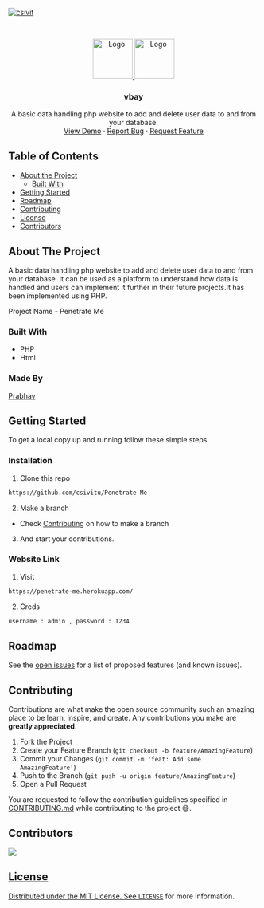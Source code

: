 [![csivit][csivitu-shield]][csivitu-url]

<!-- PROJECT LOGO -->
<br />
<p align="center">
  <a href="https://github.com/csivitu/Template">
    <img src="https://csivit.com/images/favicon.png" alt="Logo" width="80">  <img src="https://user-images.githubusercontent.com/64297193/193189952-c1771741-fc60-4bf5-abc2-34926f3f566c.png" alt="Logo" width="80">
  </a>

  <h3 align="center">vbay</h3>

  <p align="center">
    A basic data handling php website to add and delete user data to and from your database.
    <br />
    <a href="https://github.com/csivitu/Penetrate-me">View Demo</a>
    ·
    <a href="https://github.com/csivitu/Penetrate-me/issues">Report Bug</a>
    ·
    <a href="https://github.com/csivitu/Penetrate-me/issues">Request Feature</a>
  </p>
</p>



<!-- TABLE OF CONTENTS -->
## Table of Contents

* [About the Project](#about-the-project)
  * [Built With](#built-with)
* [Getting Started](#getting-started)
* [Roadmap](#roadmap)
* [Contributing](#contributing)
* [License](#license)
* [Contributors](#contributors)



<!-- ABOUT THE PROJECT -->
## About The Project
A basic data handling php website to add and delete user data to and from your database. It can be used as a platform to understand how data is handled and users can implement it further in their future projects.It has been implemented using PHP.

Project Name - Penetrate Me

### Built With

* PHP
* Html

### Made By

[Prabhav](https://github.com/3xpl0itk1t)

<!-- GETTING STARTED -->
## Getting Started

To get a local copy up and running follow these simple steps.

### Installation

1. Clone this repo
```sh
https://github.com/csivitu/Penetrate-Me
```
2. Make a branch
- Check [Contributing](#contributing) on how to make a branch

3. And start your contributions.

### Website Link
 
1. Visit
```sh
https://penetrate-me.herokuapp.com/
```
2. Creds
```sh
username : admin , password : 1234
```


<!-- ROADMAP -->
## Roadmap

See the [open issues](https://github.com/csivitu/Penetrate-Me/issues) for a list of proposed features (and known issues).



<!-- CONTRIBUTING -->
## Contributing

Contributions are what make the open source community such an amazing place to be learn, inspire, and create. Any contributions you make are **greatly appreciated**.

1. Fork the Project
2. Create your Feature Branch (`git checkout -b feature/AmazingFeature`)
3. Commit your Changes (`git commit -m 'feat: Add some AmazingFeature'`)
4. Push to the Branch (`git push -u origin feature/AmazingFeature`)
5. Open a Pull Request

You are requested to follow the contribution guidelines specified in [CONTRIBUTING.md](./CONTRIBUTING.md) while contributing to the project :smile:.

## Contributors

<a href="https://github.com/csivitu/Penetrate-Me/graphs/contributors">
<img src="https://contrib.rocks/image?repo=csivitu/Penetrate-Me" />


<!-- LICENSE -->
## License


Distributed under the MIT License. See [`LICENSE`](./LICENSE) for more information.




<!-- MARKDOWN LINKS & IMAGES -->
<!-- https://www.markdownguide.org/basic-syntax/#reference-style-links -->
[csivitu-shield]: https://img.shields.io/badge/csivitu-csivitu-blue
[csivitu-url]: https://csivit.com
[issues-shield]: https://img.shields.io/github/issues/csivitu/Template.svg?style=flat-square
[issues-url]: https://github.com/csivitu/Penetrate-Me/issues
